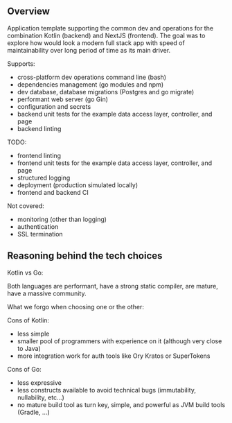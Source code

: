 ## Overview

Application template supporting the common dev and operations for the combination Kotlin (backend) and NextJS (frontend).
The goal was to explore how would look a modern full stack app with speed of maintainability over long period of time as its main driver. 

Supports:
- cross-platform dev operations command line (bash)
- dependencies management (go modules and npm)
- dev database, database migrations (Postgres and go migrate)
- performant web server (go Gin)
- configuration and secrets
- backend unit tests for the example data access layer, controller, and page
- backend linting

TODO:
- frontend linting
- frontend unit tests for the example data access layer, controller, and page
- structured logging
- deployment (production simulated locally)
- frontend and backend CI

Not covered:
- monitoring (other than logging)
- authentication
- SSL termination

## Reasoning behind the tech choices

Kotlin vs Go:

Both languages are performant, have a strong static compiler, are mature, have a massive community.

What we forgo when choosing one or the other:

Cons of Kotlin:
- less simple
- smaller pool of programmers with experience on it (although very close to Java)
- more integration work for auth tools like Ory Kratos or SuperTokens

Cons of Go:
- less expressive
- less constructs available to avoid technical bugs (immutability, nullability, etc...)
- no mature build tool as turn key, simple, and powerful as JVM build tools (Gradle, ...)
